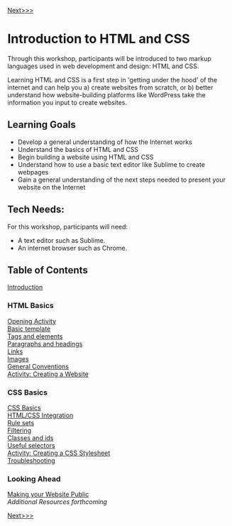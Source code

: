 [Next>>>](sections/introduction.md)

# Introduction to HTML and CSS

Through this workshop, participants will be introduced to two markup languages used in web development and design: HTML and CSS. 

Learning HTML and CSS is a first step in 'getting under the hood' of the internet and can help you a) create websites from scratch, or b) better understand how website-building platforms like WordPress take the information you input to create websites. 

## Learning Goals

- Develop a general understanding of how the Internet works 
- Understand the basics of HTML and CSS
- Begin building a website using HTML and CSS
- Understand how to use a basic text editor like Sublime to create webpages
- Gain a general understanding of the next steps needed to present your website on the Internet

## Tech Needs:

For this workshop, participants will need: 

- A text editor such as Sublime.
- An internet browser such as Chrome.


## Table of Contents

[Introduction](sections/introduction.md)  

### HTML Basics

[Opening Activity](sections/opening_activity.md)  
[Basic template](sections/basic.md)  
[Tags and elements](sections/elements.md)  
[Paragraphs and headings](sections/p_and_h.md)  
[Links](sections/links.md)  
[Images](sections/images.md)  
[General Conventions](sections/conventions.md)  
[Activity: Creating a Website](sections/create_site.md)  

### CSS Basics

[CSS Basics](sections/css_basic.md)  
[HTML/CSS Integration](sections/integration.md)  
[Rule sets](sections/rules.md)  
[Filtering](sections/filter.md)  
[Classes and ids](sections/classes.md)  
[Useful selectors](sections/selectors.md)  
[Activity: Creating a CSS Stylesheet](sections/creating_stylesheet.md)  
[Troubleshooting](sections/troubleshooting.md)  

### Looking Ahead

[Making your Website Public](sections/public.md)  
*Additional Resources forthcoming*  

[Next>>>](sections/introduction.md)

